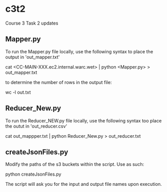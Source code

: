 # c3t2
Course 3 Task 2 updates

Mapper.py
---
To run the Mapper.py file locally, use the following syntax to place the output in 'out_mapper.txt'

cat <CC-MAIN-XXX.ec2.internal.warc.wet> | python <Mapper.py> > out_mapper.txt

to determine the number of rows in the output file:

wc -l out.txt

Reducer_New.py
---
To run the Reducer_NEW.py file locally, use the following syntax too place the outut in 'out_reducer.csv'

cat out_mappper.txt | python Reducer_New.py > out_reducer.txt


createJsonFiles.py
---
Modify the paths of the s3 buckets within the script. Use as such:

python createJsonFiles.py

The script will ask you for the input and output file names upon execution.
